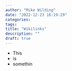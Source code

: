 ```yaml
---
author: "Mike Wilding"
date: "2022-12-23 16:19:29"
categories:
tags:
title: "Wikilinks"
description: ""
draft: true
---
```



- This 
- is 
- somethin
<!--more-->

